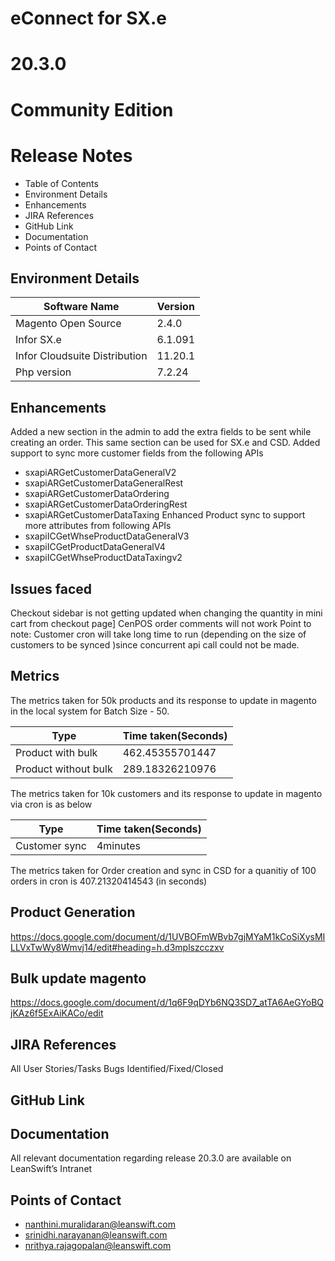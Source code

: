 

# **eConnect for SX.e** 
# **20.3.0** 
# **Community Edition**


# **Release Notes**

- Table of Contents
- Environment Details	
- Enhancements	
- JIRA References
- GitHub Link
- Documentation
- Points of Contact


## Environment Details

| Software Name | Version | 
| --- | --- |
| Magento Open Source| 2.4.0 |
| Infor SX.e  | 6.1.091 |
| Infor Cloudsuite Distribution | 11.20.1 |
| Php version | 7.2.24 |



## Enhancements

Added a new section in the admin to add the extra fields to be sent while creating an order. This same section can be used for SX.e and CSD.
Added support to sync more customer fields from the following APIs
- sxapiARGetCustomerDataGeneralV2
- sxapiARGetCustomerDataGeneralRest
- sxapiARGetCustomerDataOrdering
- sxapiARGetCustomerDataOrderingRest
- sxapiARGetCustomerDataTaxing
Enhanced Product sync to support more attributes from following APIs 
- sxapiICGetWhseProductDataGeneralV3
- sxapiICGetProductDataGeneralV4
- sxapiICGetWhseProductDataTaxingv2


## Issues faced

Checkout sidebar is not getting updated when changing the quantity in mini cart from checkout page]
CenPOS order comments will not work
Point to note: Customer cron will take long time to run (depending on the size of customers to be synced )since concurrent api call could not be made.

## Metrics

The metrics taken for 50k products and its response to update in magento in the local system for  Batch Size - 50.

| Type | Time taken(Seconds) |
| --- | --- |
| Product with bulk | 462.45355701447 |
| Product without bulk | 289.18326210976|

The metrics taken for 10k customers and its response to update in magento via cron is as below 

| Type | Time taken(Seconds) |
| --- | --- | 
| Customer sync | 4minutes |

The metrics taken for Order creation and sync in CSD for a quanitiy of 100 orders in cron is 407.21320414543 (in seconds)

## Product Generation

https://docs.google.com/document/d/1UVBOFmWBvb7gjMYaM1kCoSiXysMILLVxTwWy8Wmvj14/edit#heading=h.d3mplszcczxv


## Bulk update magento

https://docs.google.com/document/d/1q6F9qDYb6NQ3SD7_atTA6AeGYoBQjKAz6f5ExAiKACo/edit


## JIRA References

All
User Stories/Tasks
Bugs Identified/Fixed/Closed 

## GitHub Link


## Documentation

All relevant documentation regarding release 20.3.0 are available on LeanSwift’s Intranet 


## Points of Contact

- nanthini.muralidaran@leanswift.com
- srinidhi.narayanan@leanswift.com
- nrithya.rajagopalan@leanswift.com







